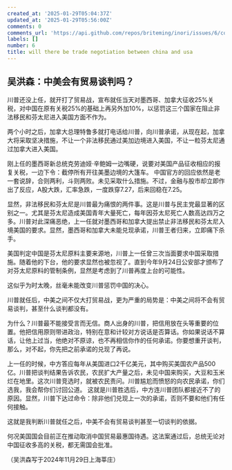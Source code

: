 ```yaml
---
created_at: '2025-01-29T05:04:37Z'
updated_at: '2025-01-29T05:56:00Z'
comments: 0
comments_url: 'https://api.github.com/repos/briteming/inori/issues/6/comments'
labels: []
number: 6
title: will there be trade negotiation between china and usa
---
```

## 吴洪森：中美会有贸易谈判吗？

川普还没上任，就开打了贸易战，宣布就任当天对墨西哥、加拿大征收25%关税，对中国在原有关税25%的基础上再另外加10%，以惩罚这三个国家在阻止非法移民和芬太尼进入美国方面不作为。

两个小时之后，加拿大总理特鲁多就打电话给川普，向川普承诺，从现在起，加拿大将采取坚决措施，不让一个非法移民通过美加边境进入美国，不让一粒芬太尼通过加拿大进入美国。

刚上任的墨西哥新总统克劳迪娅·辛鲍姆一边嘴硬，说要对美国产品征收相应的报复关税，一边下令：截停所有开往美墨边境的大篷车。 中国官方的回应依然是老一套说辞，合则两利，斗则两败。未见采取什么措施。不过，金融与股市却立即作出了反应，A股大跌，汇率急跌，一度跌穿7.27，后来回稳在7.25。

显然，非法移民和芬太尼是川普最为痛恨的两件事。这是川普与民主党最显著的区别之一。尤其是芬太尼造成美国青年大量死亡，每年因芬太尼死亡人数高达四万之多。川普对此深痛恶绝，上一任就对墨西哥和加拿大提出禁止非法移民和芬太尼入境美国的要求。显然，墨西哥和加拿大未能兑现承诺，川普王者归来，立即痛下杀手。

美国判定中国是芬太尼原料主要来源地，川普上一任曾三次当面要求中国采取措施。随着他的下台，他的要求显然也被忽视了。直到今年9月24日公安部才颁布了对芬太尼原料的管制条例，显然是考虑到了川普再度上台的可能性。

这似乎为时太晚，丝毫未能改变川普惩罚中国的决心。

川普就任后，中美之间不仅大打贸易战，更为严重的局势是：中美之间将不会有贸易谈判，甚至什么谈判都没有。

为什么？川普最不能接受言而无信。商人出身的川普，把信用放在头等重要的位置。他把信用原则带进政治，特别在意和计较对方说话是否算话。你如果说话不算话，让他上过当，他绝对不原谅，也不再相信你作的任何承诺。你要想重开谈判，那么，对不起，你先把之前承诺的兑现了再说。

上一任的时候，中方答应每年从美国进口2千亿美元，其中购买美国农产品500亿。川普把谈判结果告诉农民，农民扩大产量之后，未见中国来购买，大豆和玉米烂在地里。这次川普竞选时，就被农民责问。川普尴尬而愤怒的向农民承诺，你们选我，我会帮你们讨回公道。 这就是川普胜选后，中方连川普团队都接近不了的原因。显然，川普下达过命令：除非他们兑现上一次的承诺，否则不要和他们有任何接触。

这就是我判断川普就任之后，中美不会有贸易谈判甚至一切谈判的依据。

何况美国国会目前正在推动取消中国贸易最惠国待遇。这法案通过后，总统无论对中国征收多高的关税，都无需国会批准。

（吴洪森写于2024年11月29日上海莘庄）
